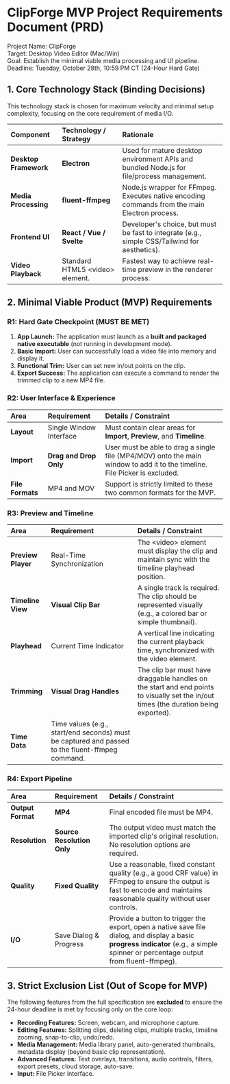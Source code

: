 # **ClipForge MVP Project Requirements Document (PRD)**

Project Name: ClipForge  
Target: Desktop Video Editor (Mac/Win)  
Goal: Establish the minimal viable media processing and UI pipeline.  
Deadline: Tuesday, October 28th, 10:59 PM CT (24-Hour Hard Gate)

## **1\. Core Technology Stack (Binding Decisions)**

This technology stack is chosen for maximum velocity and minimal setup complexity, focusing on the core requirement of media I/O.

| Component | Technology / Strategy | Rationale |
| :---- | :---- | :---- |
| **Desktop Framework** | **Electron** | Used for mature desktop environment APIs and bundled Node.js for file/process management. |
| **Media Processing** | **fluent-ffmpeg** | Node.js wrapper for FFmpeg. Executes native encoding commands from the main Electron process. |
| **Frontend UI** | **React / Vue / Svelte** | Developer's choice, but must be fast to integrate (e.g., simple CSS/Tailwind for aesthetics). |
| **Video Playback** | Standard HTML5 \<video\> element. | Fastest way to achieve real-time preview in the renderer process. |

## **2\. Minimal Viable Product (MVP) Requirements**

### **R1: Hard Gate Checkpoint (MUST BE MET)**

1. **App Launch:** The application must launch as a **built and packaged native executable** (not running in development mode).  
2. **Basic Import:** User can successfully load a video file into memory and display it.  
3. **Functional Trim:** User can set new in/out points on the clip.  
4. **Export Success:** The application can execute a command to render the trimmed clip to a new MP4 file.

### **R2: User Interface & Experience**

| Area | Requirement | Details / Constraint |
| :---- | :---- | :---- |
| **Layout** | Single Window Interface | Must contain clear areas for **Import**, **Preview**, and **Timeline**. |
| **Import** | **Drag and Drop Only** | User must be able to drag a single file (MP4/MOV) onto the main window to add it to the timeline. File Picker is excluded. |
| **File Formats** | MP4 and MOV | Support is strictly limited to these two common formats for the MVP. |

### **R3: Preview and Timeline**

| Area | Requirement | Details / Constraint |
| :---- | :---- | :---- |
| **Preview Player** | Real-Time Synchronization | The \<video\> element must display the clip and maintain sync with the timeline playhead position. |
| **Timeline View** | **Visual Clip Bar** | A single track is required. The clip should be represented visually (e.g., a colored bar or simple thumbnail). |
| **Playhead** | Current Time Indicator | A vertical line indicating the current playback time, synchronized with the video element. |
| **Trimming** | **Visual Drag Handles** | The clip bar must have draggable handles on the start and end points to visually set the in/out times (the duration being exported). |
| **Time Data** | Time values (e.g., start/end seconds) must be captured and passed to the fluent-ffmpeg command. |  |

### **R4: Export Pipeline**

| Area | Requirement | Details / Constraint |
| :---- | :---- | :---- |
| **Output Format** | **MP4** | Final encoded file must be MP4. |
| **Resolution** | **Source Resolution Only** | The output video must match the imported clip's original resolution. No resolution options are required. |
| **Quality** | **Fixed Quality** | Use a reasonable, fixed constant quality (e.g., a good CRF value) in FFmpeg to ensure the output is fast to encode and maintains reasonable quality without user controls. |
| **I/O** | Save Dialog & Progress | Provide a button to trigger the export, open a native save file dialog, and display a basic **progress indicator** (e.g., a simple spinner or percentage output from fluent-ffmpeg). |

## **3\. Strict Exclusion List (Out of Scope for MVP)**

The following features from the full specification are **excluded** to ensure the 24-hour deadline is met by focusing only on the core loop:

* **Recording Features:** Screen, webcam, and microphone capture.  
* **Editing Features:** Splitting clips, deleting clips, multiple tracks, timeline zooming, snap-to-clip, undo/redo.  
* **Media Management:** Media library panel, auto-generated thumbnails, metadata display (beyond basic clip representation).  
* **Advanced Features:** Text overlays, transitions, audio controls, filters, export presets, cloud storage, auto-save.  
* **Input:** File Picker interface.